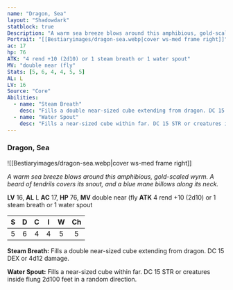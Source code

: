 ```yaml
---
name: "Dragon, Sea"
layout: "Shadowdark"
statblock: true
Description: "A warm sea breeze blows around this amphibious, gold-scaled wyrm. A beard of tendrils covers its snout, and a blue mane billows along its neck."
Portrait: "[[Bestiaryimages/dragon-sea.webp|cover ws-med frame right]]"
ac: 17
hp: 76
ATK: "4 rend +10 (2d10) or 1 steam breath or 1 water spout"
MV: "double near (fly"
Stats: [5, 6, 4, 4, 5, 5]
AL: L
LV: 16
Source: "Core"
Abilities:
  - name: "Steam Breath"
    desc: "Fills a double near-sized cube extending from dragon. DC 15 DEX or 4d12 damage."
  - name: "Water Spout"
    desc: "Fills a near-sized cube within far. DC 15 STR or creatures inside flung 2d100 feet in a random direction."
---
```


### Dragon, Sea

![[Bestiaryimages/dragon-sea.webp|cover ws-med frame right]]

_A warm sea breeze blows around this amphibious, gold-scaled wyrm. A beard of tendrils covers its snout, and a blue mane billows along its neck._

**LV** 16, **AL** L
**AC** 17, **HP** 76, **MV** double near (fly
**ATK** 4 rend +10 (2d10) or 1 steam breath or 1 water spout

|  S  |  D  |  C  |  I  |  W  |  Ch  |
|:---:|:---:|:---:|:---:|:---:|:----:|
| 5 | 6 | 4 | 4 | 5 | 5 |

**Steam Breath:** Fills a double near-sized cube extending from dragon. DC 15 DEX or 4d12 damage.

**Water Spout:** Fills a near-sized cube within far. DC 15 STR or creatures inside flung 2d100 feet in a random direction.


